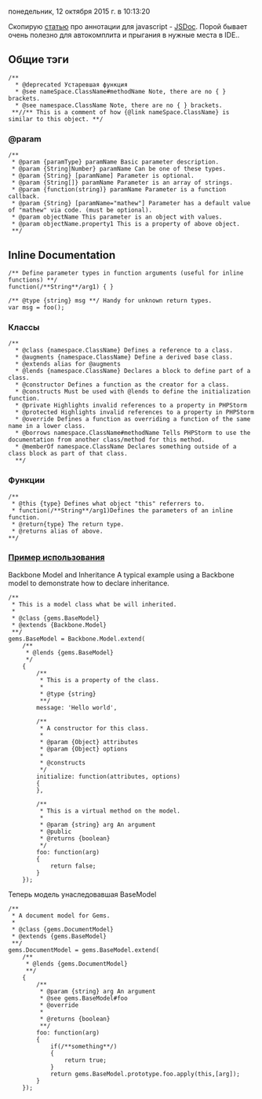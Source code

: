 понедельник, 12 октября 2015 г. в 10:13:20

Скопирую [статью](http://www.thinkingmedia.ca/2013/08/valid-jsdoc-annotations-supported-by-phpstorm/) про аннотации для javascript - [JSDoc](http://usejsdoc.org/). Порой бывает очень полезно для автокомплита и прыгания в нужные места в IDE..

## Общие тэги

```
/** 
  * @deprecated Устаревшая функция 
  * @see nameSpace.ClassName#methodName Note, there are no { } brackets. 
  * @see namespace.ClassName Note, there are no { } brackets. 
 **//** This is a comment of how {@link nameSpace.ClassName} is similar to this object. **/
```

### @param

```
/** 
 * @param {paramType} paramName Basic parameter description. 
 * @param {String|Number} paramName Can be one of these types.
 * @param {String} [paramName] Parameter is optional. 
 * @param {String[]} paramName Parameter is an array of strings. 
 * @param {function(string)} paramName Parameter is a function callback. 
 * @param {String} [paramName="mathew"] Parameter has a default value of "mathew" via code. (must be optional). 
 * @param objectName This parameter is an object with values. 
 * @param objectName.property1 This is a property of above object. 
 **/
```

## Inline Documentation

```
/** Define parameter types in function arguments (useful for inline functions) **/
function(/**String**/arg1) { }

/** @type {string} msg **/ Handy for unknown return types.
var msg = foo();
```

### Классы

```
/**
  * @class {namespace.ClassName} Defines a reference to a class. 
  * @augments {namespace.ClassName} Define a derived base class. 
  * @extends alias for @augments 
  * @lends {namespace.ClassName} Declares a block to define part of a class. 
  * @constructor Defines a function as the creator for a class. 
  * @constructs Must be used with @lends to define the initialization function. 
  * @private Highlights invalid references to a property in PHPStorm 
  * @protected Highlights invalid references to a property in PHPStorm 
  * @override Defines a function as overriding a function of the same name in a lower class. 
  * @borrows namespace.ClassName#methodName Tells PHPStorm to use the documentation from another class/method for this method.  
  * @memberOf namespace.ClassName Declares something outside of a class block as part of that class. 
  **/
```

### Функции

```
/**
 * @this {type} Defines what object "this" referrers to. 
 * function(/**String**/arg1)Defines the parameters of an inline function.
 * @return{type} The return type.
 * @returns alias of above.
**/
```

### [Пример использования](http://www.thinkingmedia.ca/2013/08/valid-jsdoc-annotations-supported-by-phpstorm/#some-javascript-examples-of-jsdoc)

Backbone Model and Inheritance A typical example using a Backbone model to demonstrate how to declare inheritance.

```
/**
 * This is a model class what be will inherited. 
 * 
 * @class {gems.BaseModel} 
 * @extends {Backbone.Model} 
 **/ 
gems.BaseModel = Backbone.Model.extend( 
    /** 
     * @lends {gems.BaseModel} 
     */ 
    {
        /**
         * This is a property of the class. 
         *
         * @type {string} 
         **/
        message: 'Hello world',

        /**
         * A constructor for this class.
         *
         * @param {Object} attributes
         * @param {Object} options
         * 
         * @constructs
         */
        initialize: function(attributes, options)
        {
        },

        /**
         * This is a virtual method on the model.
         * 
         * @param {string} arg An argument
         * @public
         * @returns {boolean}
         */
        foo: function(arg)
        {
            return false;
        }
    });
```

Теперь модель унаследовавшая BaseModel

```
/**
 * A document model for Gems.
 *
 * @class {gems.DocumentModel}
 * @extends {gems.BaseModel}
 **/
gems.DocumentModel = gems.BaseModel.extend(
    /**
     * @lends {gems.DocumentModel}
     **/
    {
        /**
         * @param {string} arg An argument
         * @see gems.BaseModel#foo
         * @override
         *
         * @returns {boolean}
         **/
        foo: function(arg)
        {
            if(/**something**/)
            {
                return true;
            }
            return gems.BaseModel.prototype.foo.apply(this,[arg]);
        }
    });
```